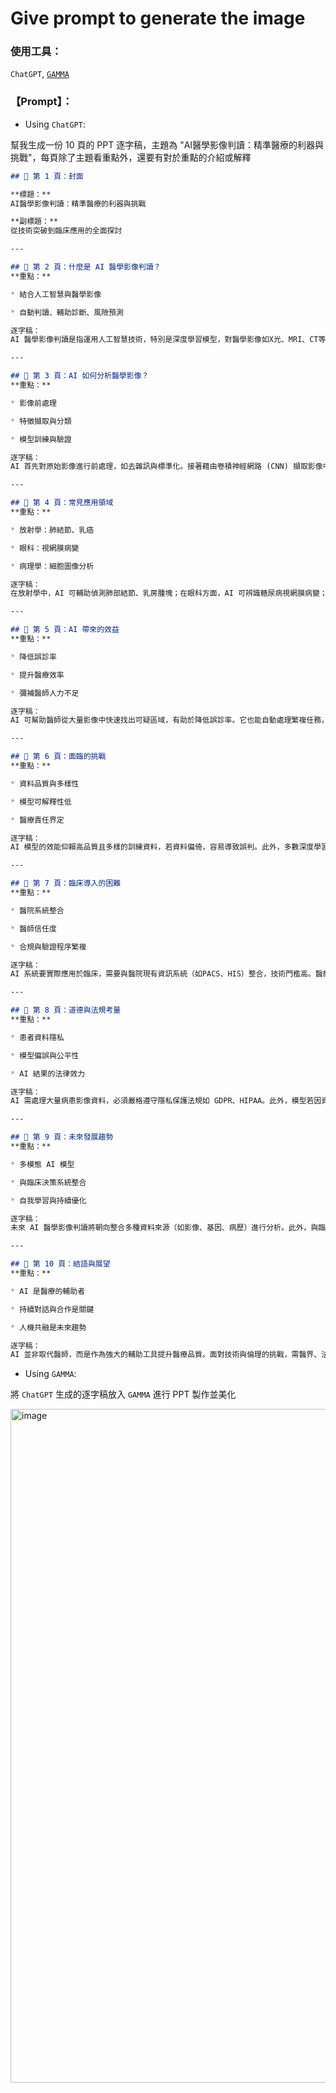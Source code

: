 # Give prompt to generate the image

### **使用工具：**

`ChatGPT`, [`GAMMA`](https://gamma.app/zh-tw)

### **【Prompt】：**

- Using `ChatGPT`:

幫我生成一份 10 頁的 PPT 逐字稿，主題為 "AI醫學影像判讀：精準醫療的利器與挑戰"，每頁除了主題看重點外，還要有對於重點的介紹或解釋

``` markdown
## 📄 第 1 頁：封面

**標題：**
AI醫學影像判讀：精準醫療的利器與挑戰

**副標題：**
從技術突破到臨床應用的全面探討

---

## 📄 第 2 頁：什麼是 AI 醫學影像判讀？
**重點：**

* 結合人工智慧與醫學影像

* 自動判讀、輔助診斷、風險預測

逐字稿：
AI 醫學影像判讀是指運用人工智慧技術，特別是深度學習模型，對醫學影像如X光、MRI、CT等進行分析。其目的是協助醫師自動偵測病灶、提升診斷效率，並且透過資料分析預測疾病風險，是精準醫療的重要工具之一。

---

## 📄 第 3 頁：AI 如何分析醫學影像？
**重點：**

* 影像前處理

* 特徵擷取與分類

* 模型訓練與驗證

逐字稿：
AI 首先對原始影像進行前處理，如去雜訊與標準化。接著藉由卷積神經網路 (CNN) 擷取影像中的異常特徵，並進行分類或偵測。這些模型通常需要大量標註資料進行訓練與驗證，確保準確性與穩定性。

---

## 📄 第 4 頁：常見應用領域
**重點：**

* 放射學：肺結節、乳癌

* 眼科：視網膜病變

* 病理學：細胞圖像分析

逐字稿：
在放射學中，AI 可輔助偵測肺部結節、乳房腫塊；在眼科方面，AI 可辨識糖尿病視網膜病變；病理學則使用 AI 分析細胞切片，找出異常細胞。這些應用不僅提升診斷速度，也可減少人為疏失。

---

## 📄 第 5 頁：AI 帶來的效益
**重點：**

* 降低誤診率

* 提升醫療效率

* 彌補醫師人力不足

逐字稿：
AI 可幫助醫師從大量影像中快速找出可疑區域，有助於降低誤診率。它也能自動處理繁複任務，讓醫師更專注於病人溝通與治療規劃。此外，對於醫療資源缺乏的地區，AI 是彌補人力缺口的重要技術。

---

## 📄 第 6 頁：面臨的挑戰
**重點：**

* 資料品質與多樣性

* 模型可解釋性低

* 醫療責任界定

逐字稿：
AI 模型的效能仰賴高品質且多樣的訓練資料，若資料偏倚，容易導致誤判。此外，多數深度學習模型如「黑箱」，難以解釋其判斷邏輯，也引發醫療責任歸屬的法律與倫理問題。

---

## 📄 第 7 頁：臨床導入的困難
**重點：**

* 醫院系統整合

* 醫師信任度

* 合規與驗證程序繁複

逐字稿：
AI 系統要實際應用於臨床，需要與醫院現有資訊系統（如PACS、HIS）整合，技術門檻高。醫師對 AI 判讀結果的信任程度也是一大關鍵，加上政府對醫療器材有嚴格的驗證程序，使導入進程緩慢。

---

## 📄 第 8 頁：道德與法規考量
**重點：**

* 患者資料隱私

* 模型偏誤與公平性

* AI 結果的法律效力

逐字稿：
AI 需處理大量病患影像資料，必須嚴格遵守隱私保護法規如 GDPR、HIPAA。此外，模型若因資料偏誤而對特定族群產生不公平判讀，將引發醫療不公爭議。最終，AI 的診斷結果在法律上是否具有效力，也是亟待釐清的問題。

---

## 📄 第 9 頁：未來發展趨勢
**重點：**

* 多模態 AI 模型

* 與臨床決策系統整合

* 自我學習與持續優化

逐字稿：
未來 AI 醫學影像判讀將朝向整合多種資料來源（如影像、基因、病歷）進行分析。此外，與臨床決策支援系統整合，提供醫師更全面的建議也將成為重點。AI 系統也會透過持續學習機制，根據新資料不斷優化判斷能力。

---

## 📄 第 10 頁：結語與展望
**重點：**

* AI 是醫療的輔助者

* 持續對話與合作是關鍵

* 人機共融是未來趨勢

逐字稿：
AI 並非取代醫師，而是作為強大的輔助工具提升醫療品質。面對技術與倫理的挑戰，需醫界、法界與技術界持續溝通合作。最終目標是打造「人機共融」的醫療環境，共創更準確、更公平的精準醫療時代。
```

- Using `GAMMA`:
  
將 `ChatGPT` 生成的逐字稿放入 `GAMMA` 進行 PPT 製作並美化

<img width="1918" height="1078" alt="image" src="https://github.com/user-attachments/assets/9ce03a17-153c-4a76-a21d-ee1a2c92a8d0" />


